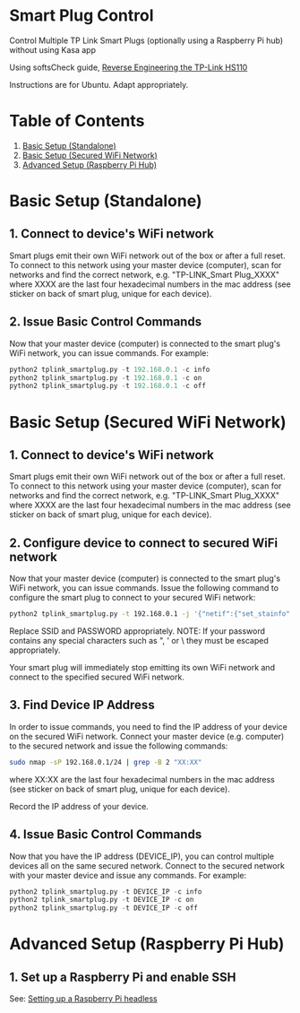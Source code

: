 # Smart Plug  Control
Control Multiple TP Link Smart Plugs (optionally using a Raspberry Pi hub) without using Kasa app

Using softsCheck guide, [Reverse Engineering the TP-Link HS110](https://www.softscheck.com/en/reverse-engineering-tp-link-hs110/)

Instructions are for Ubuntu. Adapt appropriately.

# Table of Contents
1. [Basic Setup (Standalone)](#basic-setup-standalone)
2. [Basic Setup (Secured WiFi Network)](#basic-setup-secured-wifi-network)
3. [Advanced Setup (Raspberry Pi Hub)](#advanced-setup-raspberry-pi-hub)


# Basic Setup (Standalone)

## 1. Connect to device's WiFi network
Smart plugs emit their own WiFi network out of the box or after a full reset. To connect to this network using your master device (computer), scan for networks and find the correct network, e.g. "TP-LINK_Smart Plug_XXXX" where XXXX are the last four hexadecimal numbers in the mac address (see sticker on back of smart plug, unique for each device).

## 2. Issue Basic Control Commands
Now that your master device (computer) is connected to the smart plug's WiFi network, you can issue commands. For example:
```python
python2 tplink_smartplug.py -t 192.168.0.1 -c info
python2 tplink_smartplug.py -t 192.168.0.1 -c on
python2 tplink_smartplug.py -t 192.168.0.1 -c off
```

# Basic Setup (Secured WiFi Network)

## 1. Connect to device's WiFi network
Smart plugs emit their own WiFi network out of the box or after a full reset. To connect to this network using your master device (computer), scan for networks and find the correct network, e.g. "TP-LINK_Smart Plug_XXXX" where XXXX are the last four hexadecimal numbers in the mac address (see sticker on back of smart plug, unique for each device).

## 2. Configure device to connect to secured WiFi network

Now that your master device (computer) is connected to the smart plug's WiFi network, you can issue commands. Issue the following command to configure the smart plug to connect to your secured WiFi network:
```bash
python2 tplink_smartplug.py -t 192.168.0.1 -j '{"netif":{"set_stainfo":{"ssid":"SSID","password":"PASSWORD","key_type":3}}}'
```
Replace SSID and PASSWORD appropriately.
NOTE: If your password contains any special characters such as ", ' or \ they must be escaped appropriately.

Your smart plug will immediately stop emitting its own WiFi network and connect to the specified secured WiFi network.

## 3. Find Device IP Address

In order to issue commands, you need to find the IP address of your device on the secured WiFi network. Connect your master device (e.g. computer) to the secured network and issue the following commands:
```bash
sudo nmap -sP 192.168.0.1/24 | grep -B 2 "XX:XX"
```
where XX:XX are the last four hexadecimal numbers in the mac address (see sticker on back of smart plug, unique for each device).

Record the IP address of your device.

## 4. Issue Basic Control Commands

Now that you have the IP address (DEVICE_IP), you can control multiple devices all on the same secured network.
Connect to the secured network with your master device and issue any commands. For example:
```python
python2 tplink_smartplug.py -t DEVICE_IP -c info
python2 tplink_smartplug.py -t DEVICE_IP -c on
python2 tplink_smartplug.py -t DEVICE_IP -c off
```
# Advanced Setup (Raspberry Pi Hub)

## 1. Set up a Raspberry Pi and enable SSH

See: [Setting up a Raspberry Pi headless](https://www.raspberrypi.org/documentation/configuration/wireless/headless.md)
